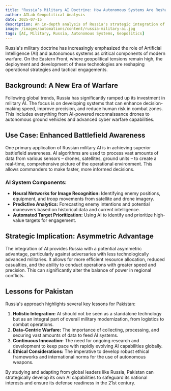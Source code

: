```yaml
---
title: "Russia’s Military AI Doctrine: How Autonomous Systems Are Reshaping the Eastern Front"
author: AILab Geopolitical Analysis
date: 2025-07-15
description: An in-depth analysis of Russia's strategic integration of AI and autonomous systems in its military operations, particularly on the Eastern Front.
image: /images/automations/content/russia-military-ai.jpg
tags: [AI, Military, Russia, Autonomous Systems, Geopolitics]
---
```


Russia's military doctrine has increasingly emphasized the role of Artificial Intelligence (AI) and autonomous systems as critical components of modern warfare. On the Eastern Front, where geopolitical tensions remain high, the deployment and development of these technologies are reshaping operational strategies and tactical engagements.

## Background: A New Era of Warfare

Following global trends, Russia has significantly ramped up its investment in military AI. The focus is on developing systems that can enhance decision-making speed, improve precision, and reduce human risk in combat zones. This includes everything from AI-powered reconnaissance drones to autonomous ground vehicles and advanced cyber warfare capabilities.

## Use Case: Enhanced Battlefield Awareness

One primary application of Russian military AI is in achieving superior battlefield awareness. AI algorithms are used to process vast amounts of data from various sensors – drones, satellites, ground units – to create a real-time, comprehensive picture of the operational environment. This allows commanders to make faster, more informed decisions.

### AI System Components:

*   **Neural Networks for Image Recognition:** Identifying enemy positions, equipment, and troop movements from satellite and drone imagery.
*   **Predictive Analytics:** Forecasting enemy intentions and potential maneuvers based on historical data and current intelligence.
*   **Automated Target Prioritization:** Using AI to identify and prioritize high-value targets for engagement.

## Strategic Implication: Asymmetric Advantage

The integration of AI provides Russia with a potential asymmetric advantage, particularly against adversaries with less technologically advanced militaries. It allows for more efficient resource allocation, reduced casualties, and the ability to conduct operations with greater speed and precision. This can significantly alter the balance of power in regional conflicts.

## Lessons for Pakistan

Russia's approach highlights several key lessons for Pakistan:

1.  **Holistic Integration:** AI should not be seen as a standalone technology but as an integral part of overall military modernization, from logistics to combat operations.
2.  **Data-Centric Warfare:** The importance of collecting, processing, and securing vast amounts of data to feed AI systems.
3.  **Continuous Innovation:** The need for ongoing research and development to keep pace with rapidly evolving AI capabilities globally.
4.  **Ethical Considerations:** The imperative to develop robust ethical frameworks and international norms for the use of autonomous weapons.

By studying and adapting from global leaders like Russia, Pakistan can strategically develop its own AI capabilities to safeguard its national interests and ensure its defense readiness in the 21st century.
